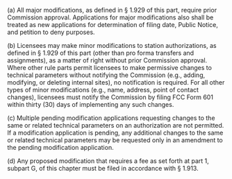 (a) All major modifications, as defined in § 1.929 of this part, require prior Commission approval. Applications for major modifications also shall be treated as new applications for determination of filing date, Public Notice, and petition to deny purposes.

(b) Licensees may make minor modifications to station authorizations, as defined in § 1.929 of this part (other than pro forma transfers and assignments), as a matter of right without prior Commission approval. Where other rule parts permit licensees to make permissive changes to technical parameters without notifying the Commission (e.g., adding, modifying, or deleting internal sites), no notification is required. For all other types of minor modifications (e.g., name, address, point of contact changes), licensees must notify the Commission by filing FCC Form 601 within thirty (30) days of implementing any such changes.

(c) Multiple pending modification applications requesting changes to the same or related technical parameters on an authorization are not permitted. If a modification application is pending, any additional changes to the same or related technical parameters may be requested only in an amendment to the pending modification application.

(d) Any proposed modification that requires a fee as set forth at part 1, subpart G, of this chapter must be filed in accordance with § 1.913.

